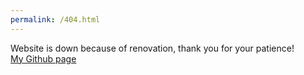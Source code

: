 ```yaml
---
permalink: /404.html
---
```


Website is down because of renovation, thank you for your patience! </br>
[My Github page](https://github.com/MayoIsASauce)
